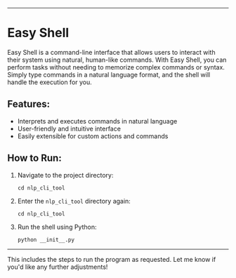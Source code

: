 
---

# Easy Shell

Easy Shell is a command-line interface that allows users to interact with their system using natural, human-like commands. With Easy Shell, you can perform tasks without needing to memorize complex commands or syntax. Simply type commands in a natural language format, and the shell will handle the execution for you.

## Features:
- Interprets and executes commands in natural language
- User-friendly and intuitive interface
- Easily extensible for custom actions and commands

## How to Run:
1. Navigate to the project directory:
   ```
   cd nlp_cli_tool
   ```

2. Enter the `nlp_cli_tool` directory again:
   ```
   cd nlp_cli_tool
   ```

3. Run the shell using Python:
   ```
   python __init__.py
   ```

---

This includes the steps to run the program as requested. Let me know if you'd like any further adjustments!
